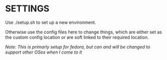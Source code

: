 # SETTINGS

Use ./setup.sh to set up a new environment.

Otherwise use the config files here to change things, which are either set as the custom config location or are soft linked to their required location.

_Note: This is primarly setup for fedora, but can and will be changed to support other OSes when I come to it_ 

